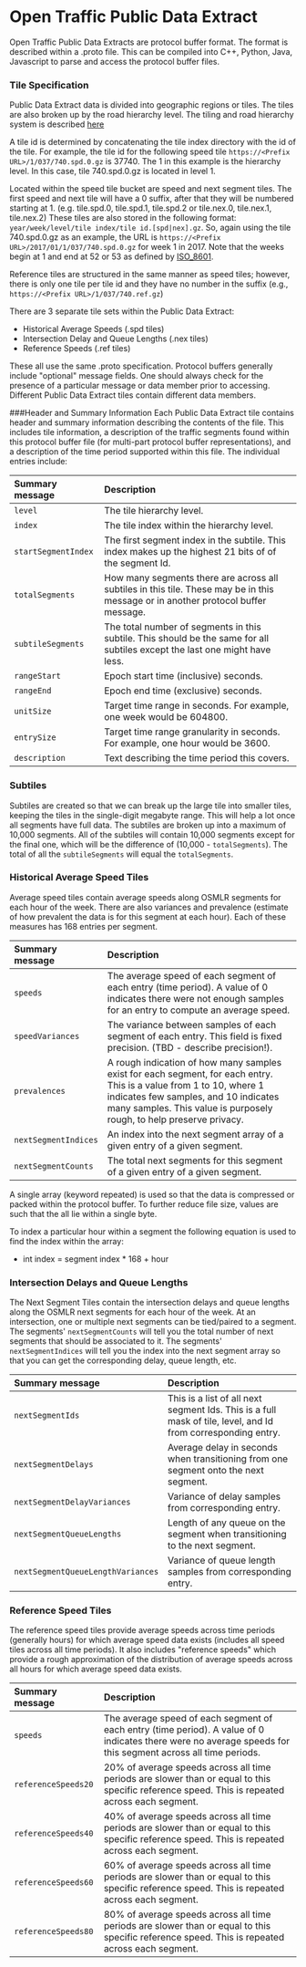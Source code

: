 # Open Traffic Public Data Extract

Open Traffic Public Data Extracts are protocol buffer format. The format is described within a .proto file. This can be compiled into C++, Python, Java, Javascript to parse and access the protocol buffer files.

### Tile Specification

Public Data Extract data is divided into geographic regions or tiles. The tiles are also broken up by the road hierarchy level. The tiling and road hierarchy system is described [here](https://github.com/valhalla/valhalla-docs)

A tile id is determined by concatenating the tile index directory with the id of the tile.  For example, the tile id for the following speed tile `https://<Prefix URL>/1/037/740.spd.0.gz` is 37740.  The 1 in this example is the hierarchy level.  In this case, tile 740.spd.0.gz is located in level 1.  

Located within the speed tile bucket are speed and next segment tiles.  The first speed and next tile will have a 0 suffix, after that they will be numbered starting at 1. (e.g. tile.spd.0, tile.spd.1, tile.spd.2 or tile.nex.0, tile.nex.1, tile.nex.2)  These tiles are also stored in the following format: `year/week/level/tile index/tile id.[spd|nex].gz`.  So, again using the tile 740.spd.0.gz as an example, the URL is `https://<Prefix URL>/2017/01/1/037/740.spd.0.gz` for week 1 in 2017.  Note that the weeks begin at 1 and end at 52 or 53 as defined by [ISO_8601](https://en.wikipedia.org/wiki/ISO_8601).

Reference tiles are structured in the same manner as speed tiles; however, there is only one tile per tile id and they have no number in the suffix (e.g., `https://<Prefix URL>/1/037/740.ref.gz`)

There are 3 separate tile sets within the Public Data Extract:
* Historical Average Speeds (.spd tiles)
* Intersection Delay and Queue Lengths (.nex tiles)
* Reference Speeds (.ref tiles)

These all use the same .proto specification. Protocol buffers generally include "optional" message fields. One should always check for the presence of a particular message or data member prior to accessing. Different Public Data Extract tiles contain different data members.

###Header and Summary Information
Each Public Data Extract tile contains header and summary information describing the contents of the file. This includes tile information, a description of the traffic segments found within this protocol buffer file (for multi-part protocol buffer representations), and a description of the time period supported within this file. The individual entries include:

| Summary message | Description |
| :--------- | :----------- |
| `level` | The tile hierarchy level. |
| `index` | The tile index within the hierarchy level. |
| `startSegmentIndex` | The first segment index in the subtile. This index makes up the highest 21 bits of of the segment Id. |
| `totalSegments` | How many segments there are across all subtiles in this tile. These may be in this message or in another protocol buffer message. |
| `subtileSegments` | The total number of segments in this subtile. This should be the same for all subtiles except the last one might have less. |
| `rangeStart` | Epoch start time (inclusive) seconds. |
| `rangeEnd` | Epoch end time (exclusive) seconds. |
| `unitSize` | Target time range in seconds. For example, one week would be 604800. |
| `entrySize` | Target time range granularity in seconds. For example, one hour would be 3600. |
| `description` | Text describing the time period this covers. |

### Subtiles

Subtiles are created so that we can break up the large tile into smaller tiles, keeping the tiles in the single-digit megabyte range.  This will help a lot once all segments have full data.
The subtiles are broken up into a maximum of 10,000 segments.  All of the subtiles will contain 10,000 segments except for the final one, which will be the difference of (10,000 - `totalSegments`).
The total of all the `subtileSegments` will equal the `totalSegments`.


### Historical Average Speed Tiles

Average speed tiles contain average speeds along OSMLR segments for each hour of the week. There are also variances and prevalence (estimate of how prevalent the data is for this segment at each hour). Each of these measures has 168 entries per segment.

| Summary message | Description |
| :--------- | :----------- |
| `speeds` | The average speed of each segment of each entry (time period). A value of 0 indicates there were not enough samples for an entry to compute an average speed. |
| `speedVariances` | The variance between samples of each segment of each entry. This field is fixed precision. (TBD - describe precision!). |
| `prevalences` | A rough indication of how many samples exist for each segment, for each entry. This is a value from 1 to 10, where 1 indicates few samples, and 10 indicates many samples. This value is purposely rough, to help preserve privacy. |
| `nextSegmentIndices` | An index into the next segment array of a given entry of a given segment.|
| `nextSegmentCounts` | The total next segments for this segment of a given entry of a given segment.|

A single array (keyword repeated) is used so that the data is compressed or packed within the protocol buffer. To further reduce file size, values are such that the all lie within a single byte.

To index a particular hour within a segment the following equation is used to find the index within the array:
* int index = segment index * 168 + hour

### Intersection Delays and Queue Lengths

The Next Segment Tiles contain the intersection delays and queue lengths along the OSMLR next segments for each hour of the week.  At an intersection, one or multiple next segments can be tied/paired to a segment. The segments' `nextSegmentCounts` will tell you the total number of next segments that should be associated to it.  The segments' `nextSegmentIndices` will tell you the index into the next segment array so that you can get the corresponding delay, queue length, etc.    

| Summary message | Description |
| :--------- | :----------- |
| `nextSegmentIds` | This is a list of all next segment Ids. This is a full mask of tile, level, and Id from corresponding entry. |
| `nextSegmentDelays` | Average delay in seconds when transitioning from one segment onto the next segment. |
| `nextSegmentDelayVariances` | Variance of delay samples from corresponding entry. |
| `nextSegmentQueueLengths` | Length of any queue on the segment when transitioning to the next segment. |
| `nextSegmentQueueLengthVariances` | Variance of queue length samples from corresponding entry. |

### Reference Speed Tiles

The reference speed tiles provide average speeds across time periods (generally hours) for which average speed data exists (includes all speed tiles across all time periods). It also includes "reference speeds" which provide a rough approximation of the distribution of average speeds across all hours for which average speed data exists.

| Summary message | Description |
| :--------- | :----------- |
| `speeds` | The average speed of each segment of each entry (time period). A value of 0 indicates there were no average speeds for this segment across all time periods. |
| `referenceSpeeds20` | 20% of average speeds across all time periods are slower than or equal to this specific reference speed. This is repeated across each segment. |
| `referenceSpeeds40` | 40% of average speeds across all time periods are slower than or equal to this specific reference speed. This is repeated across each segment. |
| `referenceSpeeds60` | 60% of average speeds across all time periods are slower than or equal to this specific reference speed. This is repeated across each segment. |
| `referenceSpeeds80` | 80% of average speeds across all time periods are slower than or equal to this specific reference speed. This is repeated across each segment. |
